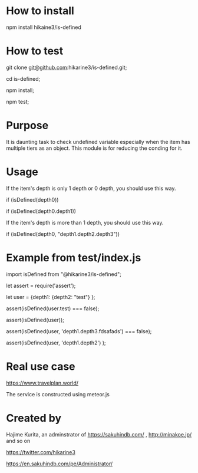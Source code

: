 # How to install
npm install hikaine3/is-defined

# How to test
git clone git@github.com:hikarine3/is-defined.git;

cd is-defined;

npm install;

npm test;

# Purpose
It is daunting task to check undefined variable especially when the item has multiple tiers as an object.
This module is for reducing the conding for it.

# Usage
If the item's depth is only 1 depth or 0 depth, you should use this way.

if (isDefined(depth0)) 

if (isDefined(depth0.depth1)) 

If the item's depth is more than 1 depth, you should use this way.

if (isDefined(depth0, "depth1.depth2.depth3"))

# Example from test/index.js
import isDefined from "@hikarine3/is-defined";

let assert = require('assert');

let user = {depth1: {depth2: "test"} };

assert(isDefined(user.test) === false);

assert(isDefined(user));

assert(isDefined(user, 'depth1.depth3.fdsafads') === false);

assert(isDefined(user, 'depth1.depth2') );

# Real use case
https://www.travelplan.world/

The service is constructed using meteor.js

# Created by
Hajime Kurita, an adminstrator of https://sakuhindb.com/ , http://minakoe.jp/ and so on

https://twitter.com/hikarine3

https://en.sakuhindb.com/pe/Administrator/
